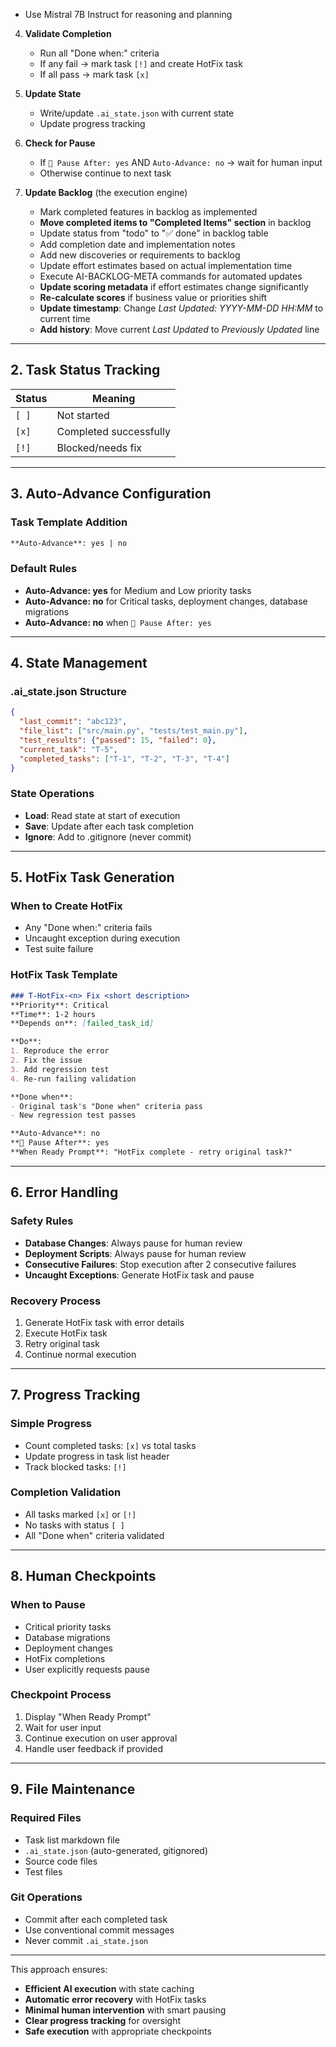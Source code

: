 <!-- CONTEXT_REFERENCE: 400_context-priority-guide.md -->
<!-- MODULE_REFERENCE: 400_deployment-environment-guide.md -->
<!-- MODULE_REFERENCE: 400_migration-upgrade-guide.md -->

- Use Mistral 7B Instruct for reasoning and planning

4. **Validate Completion**
   - Run all "Done when:" criteria
   - If any fail → mark task `[!]` and create HotFix task
   - If all pass → mark task `[x]`

5. **Update State**
   - Write/update `.ai_state.json` with current state
   - Update progress tracking

6. **Check for Pause**
   - If `🛑 Pause After: yes` AND `Auto-Advance: no` → wait for human input
   - Otherwise continue to next task

7. **Update Backlog** (the execution engine)
   - Mark completed features in backlog as implemented
   - **Move completed items to "Completed Items" section** in backlog
   - Update status from "todo" to "✅ done" in backlog table
   - Add completion date and implementation notes
   - Add new discoveries or requirements to backlog
   - Update effort estimates based on actual implementation time
   - Execute AI-BACKLOG-META commands for automated updates
   - **Update scoring metadata** if effort estimates change significantly
   - **Re-calculate scores** if business value or priorities shift
   - **Update timestamp**: Change *Last Updated: YYYY-MM-DD HH:MM* to current time
   - **Add history**: Move current *Last Updated* to *Previously Updated* line

---

## 2. Task Status Tracking

| Status | Meaning |
|--------|---------|
| `[ ]` | Not started |
| `[x]` | Completed successfully |
| `[!]` | Blocked/needs fix |

---

## 3. Auto-Advance Configuration

### Task Template Addition
```markdown
**Auto-Advance**: yes | no
```

### Default Rules
- **Auto-Advance: yes** for Medium and Low priority tasks
- **Auto-Advance: no** for Critical tasks, deployment changes, database migrations
- **Auto-Advance: no** when `🛑 Pause After: yes`

---

## 4. State Management

### .ai_state.json Structure
```json
{
  "last_commit": "abc123",
  "file_list": ["src/main.py", "tests/test_main.py"],
  "test_results": {"passed": 15, "failed": 0},
  "current_task": "T-5",
  "completed_tasks": ["T-1", "T-2", "T-3", "T-4"]
}
```

### State Operations
- **Load**: Read state at start of execution
- **Save**: Update after each task completion
- **Ignore**: Add to .gitignore (never commit)

---

## 5. HotFix Task Generation

### When to Create HotFix
- Any "Done when:" criteria fails
- Uncaught exception during execution
- Test suite failure

### HotFix Task Template
```markdown
### T-HotFix-<n> Fix <short description>
**Priority**: Critical
**Time**: 1-2 hours
**Depends on**: [failed_task_id]

**Do**:
1. Reproduce the error
2. Fix the issue
3. Add regression test
4. Re-run failing validation

**Done when**:
- Original task's "Done when" criteria pass
- New regression test passes

**Auto-Advance**: no
**🛑 Pause After**: yes
**When Ready Prompt**: "HotFix complete - retry original task?"
```

---

## 6. Error Handling

### Safety Rules
- **Database Changes**: Always pause for human review
- **Deployment Scripts**: Always pause for human review
- **Consecutive Failures**: Stop execution after 2 consecutive failures
- **Uncaught Exceptions**: Generate HotFix task and pause

### Recovery Process
1. Generate HotFix task with error details
2. Execute HotFix task
3. Retry original task
4. Continue normal execution

---

## 7. Progress Tracking

### Simple Progress
- Count completed tasks: `[x]` vs total tasks
- Update progress in task list header
- Track blocked tasks: `[!]`

### Completion Validation
- All tasks marked `[x]` or `[!]`
- No tasks with status `[ ]`
- All "Done when" criteria validated

---

## 8. Human Checkpoints

### When to Pause
- Critical priority tasks
- Database migrations
- Deployment changes
- HotFix completions
- User explicitly requests pause

### Checkpoint Process
1. Display "When Ready Prompt"
2. Wait for user input
3. Continue execution on user approval
4. Handle user feedback if provided

---

## 9. File Maintenance

### Required Files
- Task list markdown file
- `.ai_state.json` (auto-generated, gitignored)
- Source code files
- Test files

### Git Operations
- Commit after each completed task
- Use conventional commit messages
- Never commit `.ai_state.json`

---

This approach ensures:
- **Efficient AI execution** with state caching
- **Automatic error recovery** with HotFix tasks
- **Minimal human intervention** with smart pausing
- **Clear progress tracking** for oversight
- **Safe execution** with appropriate checkpoints